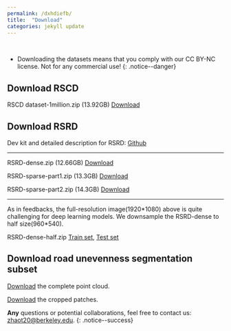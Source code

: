 ```yaml
---
permalink: /dxhdiefb/
title:  "Download"
categories: jekyll update
---
```

<br>

- Downloading the datasets means that you comply with our CC BY-NC license. Not for any commercial use!
{: .notice--danger}

## Download RSCD
RSCD dataset-1million.zip (13.92GB) [Download](https://figshare.com/ndownloader/files/36625041) 

## Download RSRD
Dev kit and detailed description for RSRD: [Github](https://github.com/ztsrxh/RSRD_dev_kit)

---
RSRD-dense.zip (12.66GB) [Download](https://figshare.com/ndownloader/files/42280992)

RSRD-sparse-part1.zip (13.3GB) [Download](https://figshare.com/ndownloader/files/42281073)

RSRD-sparse-part2.zip (14.3GB) [Download](https://figshare.com/ndownloader/files/42281085)

---
As in feedbacks, the full-resolution image(1920\*1080) above is quite challenging for deep learning models. We downsample the RSRD-dense to half size(960\*540).

RSRD-dense-half.zip [Train set](), [Test set]()


## Download road unevenness segmentation subset

[Download](https://figshare.com/ndownloader/files/41361210) the complete point cloud. 

[Download](https://figshare.com/ndownloader/files/43161424) the cropped patches.

**Any** questions or potential collaborations, feel free to contact us: zhaot20@berkeley.edu.
{: .notice--success}







